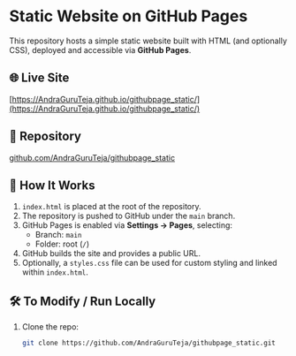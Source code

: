 # Static Website on GitHub Pages

This repository hosts a simple static website built with HTML (and optionally CSS), deployed and accessible via **GitHub Pages**.

## 🌐 Live Site

[https://AndraGuruTeja.github.io/githubpage_static/](https://AndraGuruTeja.github.io/githubpage_static/)

## 📁 Repository

[github.com/AndraGuruTeja/githubpage_static](https://github.com/AndraGuruTeja/githubpage_static)

## 🚀 How It Works

1. `index.html` is placed at the root of the repository.  
2. The repository is pushed to GitHub under the `main` branch.  
3. GitHub Pages is enabled via **Settings → Pages**, selecting:  
   - Branch: `main`  
   - Folder: root (`/`)  
4. GitHub builds the site and provides a public URL.  
5. Optionally, a `styles.css` file can be used for custom styling and linked within `index.html`.

## 🛠️ To Modify / Run Locally

1. Clone the repo:
   ```bash
   git clone https://github.com/AndraGuruTeja/githubpage_static.git
